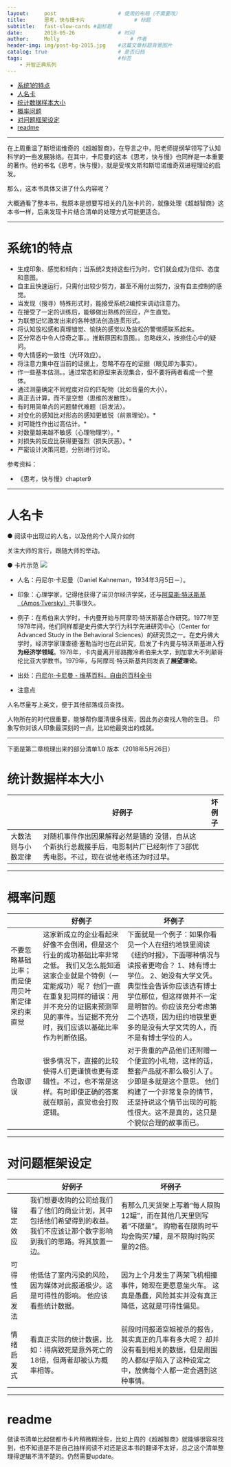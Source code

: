 ```yaml
---
layout:     post   				    # 使用的布局（不需要改）
title:      思考，快与慢卡片 				# 标题
subtitle:   fast-slow-cards #副标题
date:       2018-05-26 				# 时间
author:     Molly 						# 作者
header-img: img/post-bg-2015.jpg 	#这篇文章标题背景图片
catalog: true 						# 是否归档
tags:								#标签
    - 开智正典系列
---
```



<!-- TOC depthFrom:1 depthTo:6 withLinks:1 updateOnSave:1 orderedList:0 -->

- [系统1的特点](#系统1的特点)
- [人名卡](#人名卡)
- [统计数据样本大小](#统计数据样本大小)
- [概率问题](#概率问题)
- [对问题框架设定](#对问题框架设定)
- [readme](#readme)

<!-- /TOC -->


***


在上周重温了斯坦诺维奇的《超越智商》，在导言之中，阳老师提纲挈领写了认知科学的一些发展脉络。在其中，卡尼曼的这本《思考，快与慢》也同样是一本重要的著作。他的书名《思考，快与慢》，就是受埃文斯和斯坦诺维奇双进程理论的启发。


那么，这本书具体又讲了什么内容呢？


大概通看了整本书，我原本是想要写相关的几张卡片的，就像处理《超越智商》这本书一样，后来发现卡片结合清单的处理方式可能更适合。


***


# 系统1的特点


- 生成印象、感觉和倾向；当系统2支持这些行为时，它们就会成为信仰、态度和意图。
- 自主且快速运行，只需付出较少努力，甚至不用付出努力，没有自主控制的感觉。
- 当发现（搜寻）特殊形式时，能接受系统2编控来调动注意力。
- 在接受了一定的训练后，能够做出熟练的回应，产生直觉。
- 为联想记忆激发出来的各种想法创造连贯形式。
- 将认知放松感和真理错觉、愉快的感觉以及放松的警惕感联系起来。
- 区分常态中令人惊奇之事。。推断原因和意图。。忽略歧义，按捺住心中的疑问。
- 夸大情感的一致性（光环效应）。
- 将注意力集中在当前的证据上，忽略不存在的证据（眼见即为事实）。
- 作一些基本估测。。通过常态和原型来表现集合，但不要将两者看成一个整体。
- 通过测量确定不同程度对应的匹配物（比如音量的大小）。
- 真正去计算，而不是空想（思维的发散性）。
- 有时用简单点的问题替代难题（启发法）。
- 对变化的感知比对形态的感知更敏锐（前景理论）。*
- 对可能性作出过高估计。*
- 对数量越来越不敏感（心理物理学）。*
- 对损失的反应比获得更强烈（损失厌恶）。*
- 严密设计决策问题，分别进行讨论。


参考资料：
- 《思考，快与慢》chapter9


***


# 人名卡


● 阅读中出现过的人名，以及他的个人简介如何


关注大师的言行，跟随大师的举动。


● 卡片示范
![](https://upload.wikimedia.org/wikipedia/commons/c/c8/Daniel_KAHNEMAN.jpg)


- 人名：丹尼尔·卡尼曼（Daniel Kahneman，1934年3月5日－）。


- 印象：心理学家，记得他获得了诺贝尔经济学奖，还与[阿莫斯·特沃斯基（Amos·Tversky）](https://zh.wikipedia.org/wiki/%E9%98%BF%E6%91%A9%E5%8F%B8%C2%B7%E7%89%B9%E6%B2%83%E6%96%AF%E5%9F%BA)共事很久。


- 例子：在希伯来大学时，卡内曼开始与阿摩司·特沃斯基合作研究。1977年至1978年间，他们同样都是史丹佛大学行为科学先进研究中心（Center for Advanced Study in the Behavioral Sciences）的研究员之一。在史丹佛大学时，经济学家理查德·塞勒当时也在此研究，启发了卡内曼与特沃斯基进入**行为经济学领域**。1978年，卡内曼离开耶路撒冷希伯来大学，到加拿大不列颠哥伦比亚大学教书。1979年，与阿摩司·特沃斯基共同发表了**展望理论**。


- 出处：[丹尼尔·卡尼曼 - 维基百科，自由的百科全书](https://zh.wikipedia.org/wiki/%E4%B8%B9%E5%B0%BC%E5%B0%94%C2%B7%E5%8D%A1%E5%86%85%E6%9B%BC)


- 注意点

人名尽量写上英文，便于其他部落成员查找。

人物所在的时代很重要，能够帮你厘清很多线索，因此务必查找人物的生日。
印象写你对该人印象最深刻的一点，比如他最突出的成就。


***


下面是第二章梳理出来的部分清单1.0 版本（2018年5月26日）


# 统计数据样本大小


|                    | 好例子                                                       | 坏例子 |
| ------------------ | ------------------------------------------------------------ | ------ |
| 大数法则与小数定律 | 对随机事件作出因果解释必然是错的    没错，自从这个新执行总裁接手后，电影制片厂已经制作了3部优秀电影。不过，现在说他老练还为时过早。 |        |



***


# 概率问题


|                                                    | 好例子                                                       | 坏例子                                                       |
| -------------------------------------------------- | ------------------------------------------------------------ | ------------------------------------------------------------ |
| 不要忽略基础比率；    而是使用贝叶斯定律来约束直觉 | 这家新成立的企业看起来好像不会倒闭，但是这个行业的成功基础比率非常之低。    我们又怎么能知道这家企业就是个特例（一定能成功）呢？        他们一直在重复犯同样的错误：用并不充分的证据来预测罕见的事件。当证据不充分时，我们应该以基础比率作为判断依据。 | 下面就是一个例子：如果你看见一个人在纽约地铁里阅读《纽约时报》，下面哪种情况与读报者更吻合？    1、她有博士学位。    2、她没有大学文凭。    典型性会告诉你应该选有博士学位那位，但这样做并不一定是明智的。你应该充分考虑第二个选项，因为纽约地铁里更多的是没有大学文凭的人，而不是有博士学位的人。 |
| 合取谬误                                           | 很多情况下，直接的比较使得人们更谨慎也更有逻辑性。不过，也不常是这样。有时即使正确的答案就在眼前，直觉也会打败逻辑。 | 对于贵重的产品他们还附赠一个便宜的小礼物，这样的话，整套产品就不那么吸引人了。少即是多就是这个意思。    他们构建了一个非常复杂的情节，还坚持说这个情节出现的可能性很大。这不是真的，这只是个貌似合理的故事而已。 |


***


# 对问题框架设定


|              | 好例子                                                       | 坏例子                                                       |
| ------------ | ------------------------------------------------------------ | ------------------------------------------------------------ |
| 锚定效应     | 我们想要收购的公司给我们看了他们的商业计划，其中包括他们希望得到的收益。    我们不应该让那个数字影响到我们的思路。将其放置一边。 | 有那么几天货架上写着“每人限购12罐”，而在其他几天里则写着“不限量”。    购物者在限购时平均会购买7罐，是不限购时购买量的2倍。 |
| 可得性启发法 | 他低估了室内污染的风险，因为媒体对此报道极少。这是可得性的影响。    他应该看些统计数据。 | 因为上个月发生了两架飞机相撞事件，她现在更愿意坐火车。    这真是愚蠢，风险其实并没有真正降低，这就是可得性偏见。 |
| 情绪启发式   | 看真正实际的统计数据，比如：得病致死是意外死亡的18倍，但两者却被认为概率相等。 | 前段时间报道空姐被杀的报告，其实真正的几率有多大呢？    却并没有看到相关的数据，但是周围的人都似乎陷入了这种设定之中，放佛每个人都一定会遇到这种事情。 |


***


# readme


做读书清单比起做都市卡片稍微糊涂些，比如上周的《超越智商》就能够很容易找到，也不知道是不是自己抽样阅读不对还是这本书的翻译不太好，总之这个清单整理得逻辑不清不楚的。仍然需要update。
